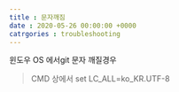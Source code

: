 ```yaml
---
title : 문자깨짐
date : 2020-05-26 00:00:00 +0000
catrgories : troubleshooting
---
```

윈도우 OS 에서git 문자 깨질경우
> CMD 상에서
set LC_ALL=ko_KR.UTF-8

